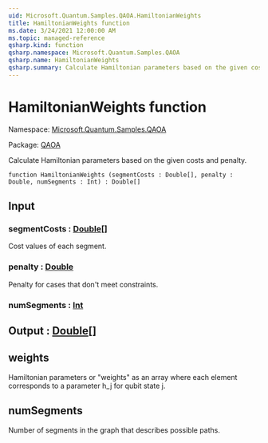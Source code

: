 ```yaml
---
uid: Microsoft.Quantum.Samples.QAOA.HamiltonianWeights
title: HamiltonianWeights function
ms.date: 3/24/2021 12:00:00 AM
ms.topic: managed-reference
qsharp.kind: function
qsharp.namespace: Microsoft.Quantum.Samples.QAOA
qsharp.name: HamiltonianWeights
qsharp.summary: Calculate Hamiltonian parameters based on the given costs and penalty.
---
```


# HamiltonianWeights function

Namespace: [Microsoft.Quantum.Samples.QAOA](xref:Microsoft.Quantum.Samples.QAOA)

Package: [QAOA](https://nuget.org/packages/QAOA)


Calculate Hamiltonian parameters based on the given costs and penalty.

```qsharp
function HamiltonianWeights (segmentCosts : Double[], penalty : Double, numSegments : Int) : Double[]
```


## Input

### segmentCosts : [Double](xref:microsoft.quantum.lang-ref.double)[]

Cost values of each segment.


### penalty : [Double](xref:microsoft.quantum.lang-ref.double)

Penalty for cases that don't meet constraints.


### numSegments : [Int](xref:microsoft.quantum.lang-ref.int)





## Output : [Double](xref:microsoft.quantum.lang-ref.double)[]

## weightsHamiltonian parameters or "weights" as an array where each element correspondsto a parameter h_j for qubit state j.## numSegmentsNumber of segments in the graph that describes possible paths.